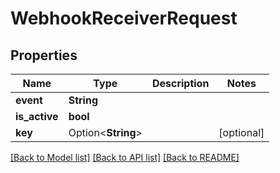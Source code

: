 # WebhookReceiverRequest

## Properties

Name | Type | Description | Notes
------------ | ------------- | ------------- | -------------
**event** | **String** |  | 
**is_active** | **bool** |  | 
**key** | Option<**String**> |  | [optional]

[[Back to Model list]](../README.md#documentation-for-models) [[Back to API list]](../README.md#documentation-for-api-endpoints) [[Back to README]](../README.md)


